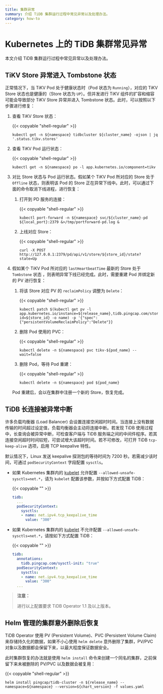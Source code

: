```yaml
---
title: 集群异常
summary: 介绍 TiDB 集群运行过程中常见异常以及处理办法。
category: how-to
---
```


# Kubernetes 上的 TiDB 集群常见异常

本文介绍 TiDB 集群运行过程中常见异常以及处理办法。

## TiKV Store 异常进入 Tombstone 状态

正常情况下，当 TiKV Pod 处于健康状态时（Pod 状态为 `Running`），对应的 TiKV Store 状态也是健康的（Store 状态为 `UP`）。但并发进行 TiKV 组件的扩容和缩容可能会导致部分 TiKV Store 异常并进入 Tombstone 状态。此时，可以按照以下步骤进行修复：

1. 查看 TiKV Store 状态：

    {{< copyable "shell-regular" >}}

    ```shell
    kubectl get -n ${namespace} tidbcluster ${cluster_name} -ojson | jq '.status.tikv.stores'
    ```

2. 查看 TiKV Pod 运行状态：

    {{< copyable "shell-regular" >}}

    ```shell
    kubectl get -n ${namespace} po -l app.kubernetes.io/component=tikv
    ```

3. 对比 Store 状态与 Pod 运行状态。假如某个 TiKV Pod 所对应的 Store 处于 `Offline` 状态，则表明该 Pod 的 Store 正在异常下线中。此时，可以通过下面的命令取消下线进程，进行恢复：

    1. 打开到 PD 服务的连接：

        {{< copyable "shell-regular" >}}

        ```shell
        kubectl port-forward -n ${namespace} svc/${cluster_name}-pd ${local_port}:2379 &>/tmp/portforward-pd.log &
        ```

    2. 上线对应 Store：

        {{< copyable "shell-regular" >}}

        ```shell
        curl -X POST http://127.0.0.1:2379/pd/api/v1/store/${store_id}/state?state=Up
        ```

4. 假如某个 TiKV Pod 所对应的 `lastHeartbeatTime` 最新的 Store 处于 `Tombstone` 状态 ，则表明异常下线已经完成。此时，需要重建 Pod 并绑定新的 PV 进行恢复：

    1. 将该 Store 对应 PV 的 `reclaimPolicy` 调整为 `Delete`：

        {{< copyable "shell-regular" >}}

        ```shell
        kubectl patch $(kubectl get pv -l app.kubernetes.io/instance=${release_name},tidb.pingcap.com/store-id=${store_id} -o name) -p '{"spec":{"persistentVolumeReclaimPolicy":"Delete"}}
        ```

    2. 删除 Pod 使用的 PVC：

        {{< copyable "shell-regular" >}}

        ```shell
        kubectl delete -n ${namespace} pvc tikv-${pod_name} --wait=false
        ```

    3. 删除 Pod，等待 Pod 重建：

        {{< copyable "shell-regular" >}}

        ```shell
        kubectl delete -n ${namespace} pod ${pod_name}
        ```

    Pod 重建后，会以在集群中注册一个新的 Store，恢复完成。

## TiDB 长连接被异常中断

许多负载均衡器 (Load Balancer) 会设置连接空闲超时时间。当连接上没有数据传输的时间超过设定值，负载均衡器会主动将连接中断。若发现 TiDB 使用过程中，长查询会被异常中断，可检查客户端与 TiDB 服务端之间的中间件程序。若其连接空闲超时时间较短，可尝试增大该超时时间。若不可修改，可打开 TiDB `tcp-keep-alive` 选项，启用 TCP keepalive 特性。

默认情况下，Linux 发送 keepalive 探测包的等待时间为 7200 秒。若需减少该时间，可通过 `podSecurityContext` 字段配置 `sysctls`。

- 如果 Kubernetes 集群内的 [kubelet](https://kubernetes.io/docs/reference/command-line-tools-reference/kubelet/) 允许配置 `--allowed-unsafe-sysctls=net.*`，请为 `kubelet` 配置该参数，并按如下方式配置 TiDB：

    {{< copyable "" >}}

    ```yaml
    tidb:
      ...
      podSecurityContext:
        sysctls:
        - name: net.ipv4.tcp_keepalive_time
          value: "300"
    ```

- 如果 Kubernetes 集群内的 [kubelet](https://kubernetes.io/docs/reference/command-line-tools-reference/kubelet/) 不允许配置 `--allowed-unsafe-sysctls=net.*`，请按如下方式配置 TiDB：

    {{< copyable "" >}}

    ```yaml
    tidb:
      annotations:
        tidb.pingcap.com/sysctl-init: "true"
      podSecurityContext:
        sysctls:
        - name: net.ipv4.tcp_keepalive_time
          value: "300"
      ...
    ```

> **注意：**
>
> 进行以上配置要求 TiDB Operator 1.1 及以上版本。

## Helm 管理的集群意外删除后恢复

TiDB Operator 使用 PV (Persistent Volume)、PVC (Persistent Volume Claim) 来存储持久化的数据，如果不小心使用 `helm delete` 意外删除了集群，PV/PVC 对象以及数据都会保留下来，以最大程度保证数据安全。

此时集群恢复的办法就是使用 `helm install` 命令来创建一个同名的集群，之前保留下来未被删除的 PV/PVC 以及数据会被复用：

{{< copyable "shell-regular" >}}

```shell
helm install pingcap/tidb-cluster -n ${release_name} --namespace=${namespace} --version=${chart_version} -f values.yaml
```
